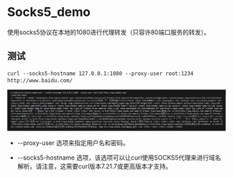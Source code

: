# Socks5_demo
使用socks5协议在本地的1080进行代理转发（只容许80端口服务的转发）。
##  测试
```
curl --socks5-hostname 127.0.0.1:1080 --proxy-user root:1234 http://www.baidu.com/
```
![Alt text](image.png)

- --proxy-user 选项来指定用户名和密码。
 
- --socks5-hostname 选项，该选项可以让curl使用SOCKS5代理来进行域名解析。请注意，这需要curl版本7.21.7或更高版本才支持。 